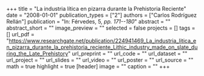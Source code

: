 +++
title = "La industria lítica en pizarra durante la Prehistoria Reciente"
date = "2008-01-01"
publication_types = ["2"]
authors = ["Carlos Rodríguez Rellán"]
publication = "In: Férvedes, 5, _pp. 171--180_"
abstract = ""
abstract_short = ""
image_preview = ""
selected = false
projects = []
tags = []
url_pdf = "https://www.researchgate.net/publication/224941469_La_industria_litica_en_pizarra_durante_la_prehistoria_reciente_Lithic_industry_made_on_slate_during_the_Late_Prehistory"
url_preprint = ""
url_code = ""
url_dataset = ""
url_project = ""
url_slides = ""
url_video = ""
url_poster = ""
url_source = ""
math = true
highlight = true
[header]
image = ""
caption = ""
+++
